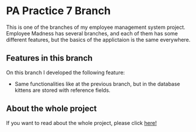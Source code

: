 # PA Practice 7 Branch
This is one of the branches of my employee management system project. Employee Madness has several branches, and each of them has some different features, but the basics of the applictaion is the same everywhere.

## Features in this branch
On this branch I developed the following feature:
<ul>
  <li>Same functionalities like at the previous branch, but in the database kittens are stored with reference fields.</li>
</ul>

## About the whole project
If you want to read about the whole project, please click <a href="https://github.com/CodecoolGlobal/the-employee-madness-react-LBlanka99">here!</a>

